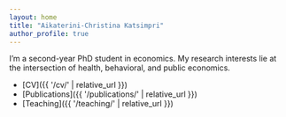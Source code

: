 ```yaml
---
layout: home
title: "Aikaterini-Christina Katsimpri"
author_profile: true
---
```


I’m a second-year PhD student in economics. My research interests lie at the intersection of health, behavioral, and public economics.

- [CV]({{ '/cv/' | relative_url }})
- [Publications]({{ '/publications/' | relative_url }})
- [Teaching]({{ '/teaching/' | relative_url }})

